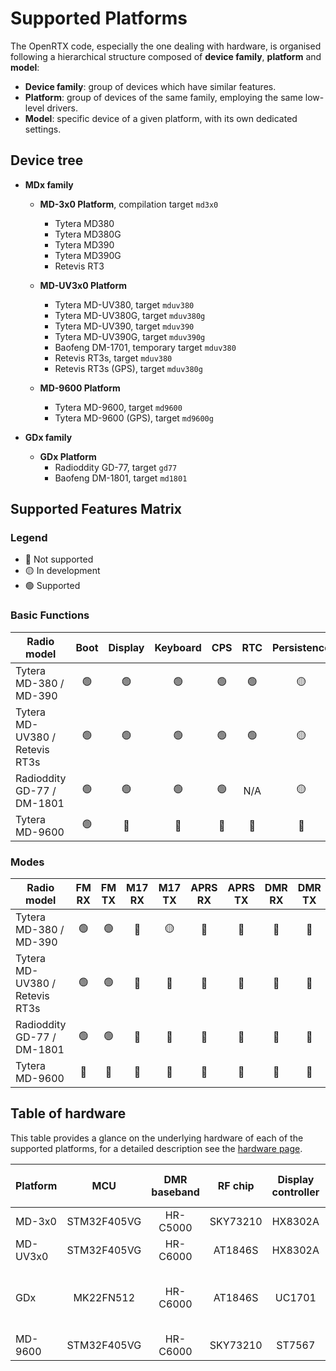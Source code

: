# Supported Platforms

The OpenRTX code, especially the one dealing with hardware, is organised following a hierarchical structure composed of **device family**, **platform** and **model**:
* **Device family**: group of devices which have similar features.
* **Platform**: group of devices of the same family, employing the same low-level drivers.
* **Model**: specific device of a given platform, with its own dedicated settings.

## Device tree
* **MDx family**
    * **MD-3x0 Platform**, compilation target `md3x0`
        * Tytera MD380
        * Tytera MD380G
        * Tytera MD390
        * Tytera MD390G
        * Retevis RT3

    * **MD-UV3x0 Platform**
        * Tytera MD-UV380,    target `mduv380`
        * Tytera MD-UV380G,   target `mduv380g`
        * Tytera MD-UV390,    target `mduv390`
        * Tytera MD-UV390G,   target `mduv390g`
        * Baofeng DM-1701,    temporary target `mduv380`
        * Retevis RT3s,       target `mduv380`
        * Retevis RT3s (GPS), target `mduv380g`

    * **MD-9600 Platform**
        * Tytera MD-9600,       target `md9600`
        * Tytera MD-9600 (GPS), target `md9600g`

* **GDx family**
    * **GDx Platform**
        * Radioddity GD-77, target `gd77`
        * Baofeng DM-1801, target `md1801`

## Supported Features Matrix

### Legend
- 🔴 Not supported
- 🟡 In development
- 🟢 Supported

### Basic Functions

| Radio model                    | Boot  | Display | Keyboard | CPS   | RTC   | Persistence | GPS   |
| ---                            | :---: | :---:   | :---:    | :---: | :---: | :---:       | :---: |
| Tytera MD-380 / MD-390         | 🟢    | 🟢       | 🟢       | 🟢    | 🟢     | 🟡          | 🟢     |
| Tytera MD-UV380 / Retevis RT3s | 🟢    | 🟢       | 🟢       | 🟢    | 🟢     | 🟡          | 🟢     |
| Radioddity GD-77 / DM-1801     | 🟢    | 🟢       | 🟢       | 🟢    | N/A    | 🟡          | N/A   |
| Tytera MD-9600                 | 🟢    | 🔴       | 🔴       | 🔴    | 🔴     | 🔴          | 🔴     |

### Modes

| Radio model                    | FM RX | FM TX | M17 RX | M17 TX | APRS RX | APRS TX | DMR RX | DMR TX | DMR SMS |
| ---                            | :---: | :---: | :---:  | :---:  | :---:   | :---:   | :---:  | :---:  | :---:   |
| Tytera MD-380 / MD-390         | 🟢    | 🟢     | 🔴     | 🟡     | 🔴      | 🔴      | 🔴     | 🔴     | 🔴      |
| Tytera MD-UV380 / Retevis RT3s | 🟢    | 🟢     | 🔴     | 🔴     | 🔴      | 🔴      | 🔴     | 🔴     | 🔴      |
| Radioddity GD-77 / DM-1801     | 🟢    | 🟢     | 🔴     | 🔴     | 🔴      | 🔴      | 🔴     | 🔴     | 🔴      |
| Tytera MD-9600                 | 🔴    | 🔴     | 🔴     | 🔴     | 🔴      | 🔴      | 🔴     | 🔴     | 🔴      |

## Table of hardware

This table provides a glance on the underlying hardware of each of the supported platforms, for a detailed description see the [hardware page](hardware.md).

Platform|MCU|DMR baseband|RF chip|Display controller|Non volatile memory|GPS|
---------|:---:|:---:|:---:|:---:|:---:|:---:|
 MD-3x0  | STM32F405VG | HR-C5000 | SKY73210 | HX8302A | 25Q128FV SPI flash | JS-M710 |
MD-UV3x0 | STM32F405VG | HR-C6000 | AT1846S  | HX8302A | 25Qx SPI flash     | JS-H210 |
   GDx   | MK22FN512   | HR-C6000 | AT1846S  | UC1701  | 25Q80BV SPI flash +<br>AT24C512 I2C EEPROM | - |
 MD-9600 | STM32F405VG | HR-C6000 | SKY73210 | ST7567  | 25Q128FV SPI flash | JS-M710 |
